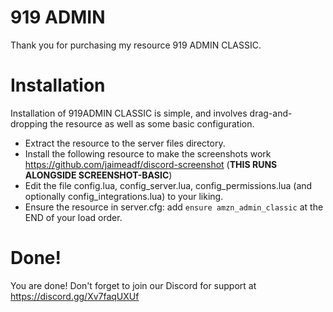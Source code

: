 # 919 ADMIN

Thank you for purchasing my resource 919 ADMIN CLASSIC. 

# Installation
Installation of 919ADMIN CLASSIC is simple, and involves drag-and-dropping the resource as well as some basic configuration.

- Extract the resource to the server files directory.
- Install the following resource to make the screenshots work https://github.com/jaimeadf/discord-screenshot (**THIS RUNS ALONGSIDE SCREENSHOT-BASIC**)
- Edit the file config.lua, config_server.lua, config_permissions.lua (and optionally config_integrations.lua) to your liking.
- Ensure the resource in server.cfg: add `ensure amzn_admin_classic` at the END of your load order.

# Done!
You are done! Don't forget to join our Discord for support at https://discord.gg/Xv7faqUXUf